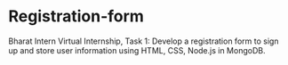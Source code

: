 # Registration-form
Bharat Intern Virtual Internship, Task 1: Develop a registration form to sign up and store user information using HTML, CSS, Node.js in MongoDB.

